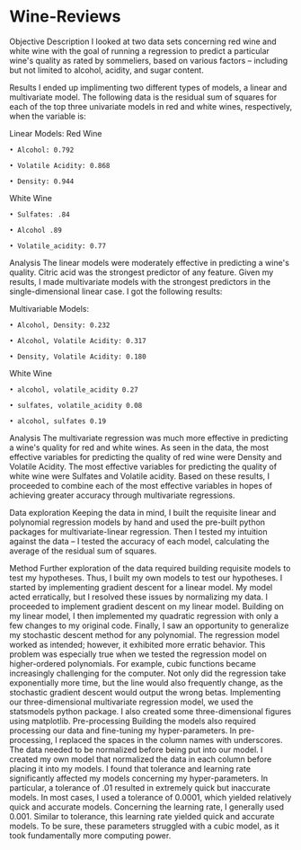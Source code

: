 # Wine-Reviews

Objective Description
I looked at two data sets concerning red wine and white wine with the goal of running a regression to predict a particular wine's quality as rated by sommeliers, based on various factors – including but not limited to alcohol, acidity, and sugar content. 

Results
I ended up implimenting two different types of models, a linear and multivariate model. The following data is the residual sum of squares for each of the top three univariate models in red and white wines, respectively, when the variable is:

Linear Models: 
Red Wine

    • Alcohol: 0.792
    
    • Volatile Acidity: 0.868
    
    • Density: 0.944
    
White Wine

    • Sulfates: .84
    
    • Alcohol .89
    
    • Volatile_acidity: 0.77
   
      
Analysis
The linear models were moderately effective in predicting a wine's quality. Citric acid was the strongest predictor of any feature. Given my results, I made multivariate models with the strongest predictors in the single-dimensional linear case. I got the following results:

Multivariable Models:

    • Alcohol, Density: 0.232   
    
    • Alcohol, Volatile Acidity: 0.317
    
    • Density, Volatile Acidity: 0.180
    
White Wine

    • alcohol, volatile_acidity 0.27
    
    • sulfates, volatile_acidity 0.08
    
    • alcohol, sulfates 0.19

Analysis
	The multivariate regression was much more effective in predicting a wine's quality for red and white wines. As seen in the data, the most effective variables for predicting the quality of red wine were Density and Volatile Acidity. The most effective variables for predicting the quality of white wine were Sulfates and Volatile acidity. Based on these results, I proceeded to combine each of the most effective variables in hopes of achieving greater accuracy through multivariate regressions. 

Data exploration
	Keeping the data in mind, I built the requisite linear and polynomial regression models by hand and used the pre-built python packages for multivariate-linear regression. Then I tested my intuition against the data – I tested the accuracy of each model, calculating the average of the residual sum of squares. 

Method
	Further exploration of the data required building requisite models to test my hypotheses. Thus, I built my own models to test our hypotheses. I started by implementing gradient descent for a linear model. My model acted erratically, but I resolved these issues by normalizing my data. I proceeded to implement gradient descent on my linear model. Building on my linear model, I then implemented my quadratic regression with only a few changes to my original code. Finally, I saw an opportunity to generalize my stochastic descent method for any polynomial. The regression model worked as intended; however, it exhibited more erratic behavior. This problem was especially true when we tested the regression model on higher-ordered polynomials. For example, cubic functions became increasingly challenging for the computer. Not only did the regression take exponentially more time, but the line would also frequently change, as the stochastic gradient descent would output the wrong betas. Implementing our three-dimensional multivariate regression model, we used the statsmodels python package. I also created some three-dimensional figures using matplotlib. 
Pre-processing
	Building the models also required processing our data and fine-tuning my hyper-parameters. In pre-processing, I replaced the spaces in the column names with underscores. The data needed to be normalized before being put into our model. I created my own model that normalized the data in each column before placing it into my models. I found that tolerance and learning rate significantly affected my models concerning my hyper-parameters. In particular, a tolerance of .01 resulted in extremely quick but inaccurate models. In most cases, I used a tolerance of 0.0001, which yielded relatively quick and accurate models. Concerning the learning rate, I generally used 0.001. Similar to tolerance, this learning rate yielded quick and accurate models. To be sure, these parameters struggled with a cubic model, as it took fundamentally more computing power. 
